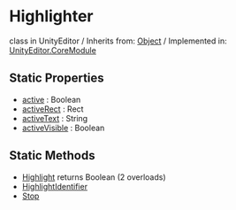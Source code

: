 # Highlighter
class in UnityEditor
 / Inherits from: <a href="https://docs.unity3d.com/6000.0/Documentation/ScriptReference/Object.html">Object</a> / Implemented in: <a href="https://docs.unity3d.com/6000.0/Documentation/ScriptReference/UnityEditor.CoreModule.html">UnityEditor.CoreModule</a>

## Static Properties
- <a href="https://docs.unity3d.com/6000.0/Documentation/ScriptReference/Highlighter-active.html">active</a> : Boolean
- <a href="https://docs.unity3d.com/6000.0/Documentation/ScriptReference/Highlighter-activeRect.html">activeRect</a> : Rect
- <a href="https://docs.unity3d.com/6000.0/Documentation/ScriptReference/Highlighter-activeText.html">activeText</a> : String
- <a href="https://docs.unity3d.com/6000.0/Documentation/ScriptReference/Highlighter-activeVisible.html">activeVisible</a> : Boolean

## Static Methods
- <a href="https://docs.unity3d.com/6000.0/Documentation/ScriptReference/Highlighter.Highlight.html">Highlight</a> returns Boolean (2 overloads)
- <a href="https://docs.unity3d.com/6000.0/Documentation/ScriptReference/Highlighter.HighlightIdentifier.html">HighlightIdentifier</a>
- <a href="https://docs.unity3d.com/6000.0/Documentation/ScriptReference/Highlighter.Stop.html">Stop</a>
